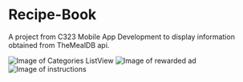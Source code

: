 # Recipe-Book
A project from C323 Mobile App Development to display information obtained from TheMealDB api.

![Image of Categories ListView](https://github.com/dherthog/Recipe-Book/blob/main/categories.png?raw=true)
![Image of rewarded ad](https://github.com/dherthog/Recipe-Book/blob/main/rewardedAd.png?raw=true)
![Image of instructions](https://github.com/dherthog/Recipe-Book/blob/main/instructions.png?raw=true)
